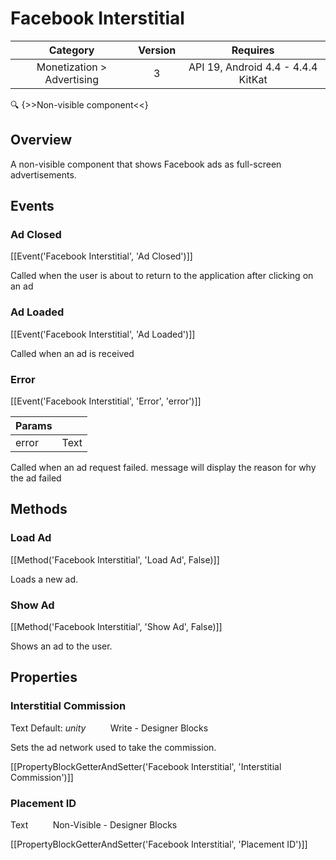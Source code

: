 # Facebook Interstitial

| Category | Version | Requires |
|:--------:|:-------:|:--------:|
|Monetization > Advertising|3|API 19, Android 4.4 - 4.4.4 KitKat|

:mag: {>>Non-visible component<<}

## Overview

A non-visible component that shows Facebook ads as full-screen advertisements.

## Events

### Ad Closed

[[Event('Facebook Interstitial', 'Ad Closed')]]

Called when the user is about to return to the application after clicking on an ad

### Ad Loaded

[[Event('Facebook Interstitial', 'Ad Loaded')]]

Called when an ad is received

### Error

[[Event('Facebook Interstitial', 'Error', 'error')]]

| Params | []() |
|--------|------|
|error|Text|


Called when an ad request failed. message will display the reason for why the ad failed

## Methods

### Load Ad

[[Method('Facebook Interstitial', 'Load Ad', False)]]

Loads a new ad.

### Show Ad

[[Method('Facebook Interstitial', 'Show Ad', False)]]

Shows an ad to the user.

## Properties

### Interstitial Commission

<span class="chip chip-text">Text</span> <span class="chip chip-text">Default: <i>unity</i></span>&nbsp;&nbsp;&nbsp;&nbsp;&nbsp;&nbsp;&nbsp;&nbsp;&nbsp;&nbsp;<span class="chip chip-rw">Write</span> - <span class="chip chip-bd">Designer</span> <span class="chip chip-bd">Blocks</span> 

Sets the ad network used to take the commission.

[[PropertyBlockGetterAndSetter('Facebook Interstitial', 'Interstitial Commission')]]

### Placement ID

<span class="chip chip-text">Text</span>&nbsp;&nbsp;&nbsp;&nbsp;&nbsp;&nbsp;&nbsp;&nbsp;&nbsp;&nbsp;<span class="chip chip-rw">Non-Visible</span> - <span class="chip chip-bd">Designer</span> <span class="chip chip-bd">Blocks</span> 

[[PropertyBlockGetterAndSetter('Facebook Interstitial', 'Placement ID')]]
